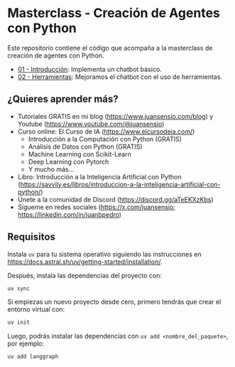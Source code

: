 # Masterclass - Creación de Agentes con Python

Este repositorio contiene el código que acompaña a la masterclass de creación de agentes con Python.

- [01 - Introducción](./01_intro.ipynb): Implementa un chatbot básico.
- [02 - Herramientas](./02_herramientas.ipynb): Mejoramos el chatbot con el uso de herramientas.

## ¿Quieres aprender más?

- Tutoriales GRATIS en mi blog (https://www.juansensio.com/blog) y Youtube (https://www.youtube.com/@juansensio)
- Curso online: El Curso de IA (https://www.elcursodeia.com/)
    -   Introducción a la Computación con Python (GRATIS)
    -   Análisis de Datos con Python (GRATIS)
    -   Machine Learning con Scikit-Learn
    -   Deep Learning con Pytorch
    -   Y mucho más...
- Libro: Introducción a la Inteligencia Artificial con Python (https://savvily.es/libros/introduccion-a-la-inteligencia-artificial-con-python/)
- Únete a la comunidad de Discord (https://discord.gg/aTeEKXzKbs) 
- Sígueme en redes sociales (https://x.com/juansensio; https://linkedin.com/in/juanbpedro)


## Requisitos

Instala `uv` para tu sistema operativo siguiendo las instrucciones en https://docs.astral.sh/uv/getting-started/installation/.

Después, instala las dependencias del proyecto con:

```bash
uv sync
```

Si empiezas un nuevo proyecto desde cero, primero tendrás que crear el entorno virtual con:

```bash
uv init
```

Luego, podrás instalar las dependencias con `uv add <nombre_del_paquete>`, por ejemplo:

```bash
uv add langgraph
```